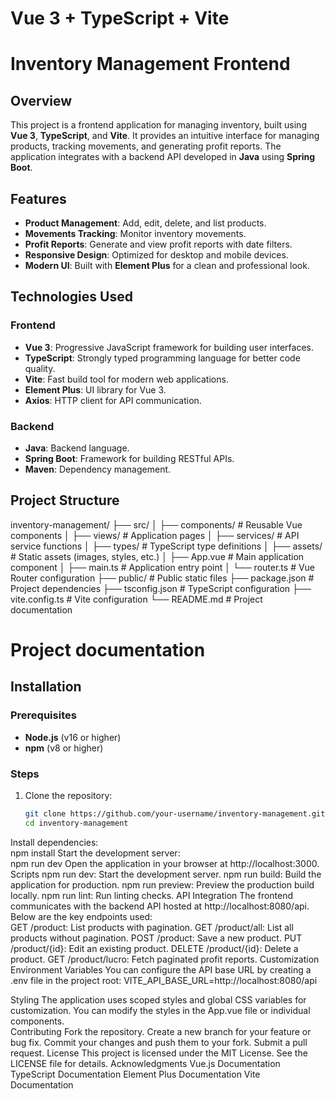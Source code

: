 # Vue 3 + TypeScript + Vite

# Inventory Management Frontend

## Overview

This project is a frontend application for managing inventory, built using **Vue 3**, **TypeScript**, and **Vite**. It provides an intuitive interface for managing products, tracking movements, and generating profit reports. The application integrates with a backend API developed in **Java** using **Spring Boot**.

## Features

- **Product Management**: Add, edit, delete, and list products.
- **Movements Tracking**: Monitor inventory movements.
- **Profit Reports**: Generate and view profit reports with date filters.
- **Responsive Design**: Optimized for desktop and mobile devices.
- **Modern UI**: Built with **Element Plus** for a clean and professional look.

## Technologies Used

### Frontend
- **Vue 3**: Progressive JavaScript framework for building user interfaces.
- **TypeScript**: Strongly typed programming language for better code quality.
- **Vite**: Fast build tool for modern web applications.
- **Element Plus**: UI library for Vue 3.
- **Axios**: HTTP client for API communication.

### Backend
- **Java**: Backend language.
- **Spring Boot**: Framework for building RESTful APIs.
- **Maven**: Dependency management.

## Project Structure

inventory-management/ ├── src/ │ ├── components/ # Reusable Vue components │ ├── views/ # Application pages │ ├── services/ # API service functions │ ├── types/ # TypeScript type definitions │ ├── assets/ # Static assets (images, styles, etc.) │ ├── App.vue # Main application component │ ├── main.ts # Application entry point │ └── router.ts # Vue Router configuration ├── public/ # Public static files ├── package.json # Project dependencies ├── tsconfig.json # TypeScript configuration ├── vite.config.ts # Vite configuration └── README.md # Project documentation

# Project documentation

## Installation

### Prerequisites
- **Node.js** (v16 or higher)
- **npm** (v8 or higher)

### Steps
1. Clone the repository:
   ```bash
   git clone https://github.com/your-username/inventory-management.git
   cd inventory-management

Install dependencies:  
npm install
Start the development server:  
npm run dev
Open the application in your browser at http://localhost:3000.  
Scripts
npm run dev: Start the development server.
npm run build: Build the application for production.
npm run preview: Preview the production build locally.
npm run lint: Run linting checks.
API Integration
The frontend communicates with the backend API hosted at http://localhost:8080/api. Below are the key endpoints used:  
GET /product: List products with pagination.
GET /product/all: List all products without pagination.
POST /product: Save a new product.
PUT /product/{id}: Edit an existing product.
DELETE /product/{id}: Delete a product.
GET /product/lucro: Fetch paginated profit reports.
Customization
Environment Variables
You can configure the API base URL by creating a .env file in the project root: VITE_API_BASE_URL=http://localhost:8080/api

Styling
The application uses scoped styles and global CSS variables for customization. You can modify the styles in the App.vue file or individual components.  
Contributing
Fork the repository.
Create a new branch for your feature or bug fix.
Commit your changes and push them to your fork.
Submit a pull request.
License
This project is licensed under the MIT License. See the LICENSE file for details.
Acknowledgments
Vue.js Documentation
TypeScript Documentation
Element Plus Documentation
Vite Documentation